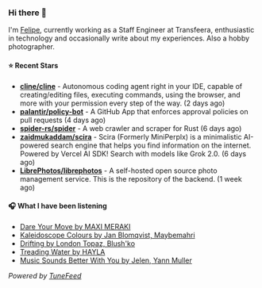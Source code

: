### Hi there 👋

I'm [Felipe](https://felipevm.com), currently working as a Staff Engineer at Transfeera, enthusiastic in technology and occasionally write about my experiences. Also a hobby photographer.

#### ⭐ Recent Stars
- **[cline/cline](https://github.com/cline/cline)** - Autonomous coding agent right in your IDE, capable of creating/editing files, executing commands, using the browser, and more with your permission every step of the way. (2 days ago)
- **[palantir/policy-bot](https://github.com/palantir/policy-bot)** - A GitHub App that enforces approval policies on pull requests (4 days ago)
- **[spider-rs/spider](https://github.com/spider-rs/spider)** - A web crawler and scraper for Rust (6 days ago)
- **[zaidmukaddam/scira](https://github.com/zaidmukaddam/scira)** - Scira (Formerly MiniPerplx) is a minimalistic AI-powered search engine that helps you find information on the internet. Powered by Vercel AI SDK! Search with models like Grok 2.0. (6 days ago)
- **[LibrePhotos/librephotos](https://github.com/LibrePhotos/librephotos)** - A self-hosted open source photo management service. This is the repository of the backend. (1 week ago)

#### 🎧 What I have been listening
- [Dare Your Move by MAXI MERAKI](https://open.spotify.com/track/1rakaaEKMNAvqBjRJwRnx9)
- [Kaleidoscope Colours by Jan Blomqvist, Maybemahri](https://open.spotify.com/track/2FqOpyYhgo3ZMgtkY55PVz)
- [Drifting by London Topaz, Blush&#39;ko](https://open.spotify.com/track/7uToGdhcxRZ5lo9WCVVQdx)
- [Treading Water by HAYLA](https://open.spotify.com/track/6yv4uevSRhuDrBGrIgpmEh)
- [Music Sounds Better With You by Jelen, Yann Muller](https://open.spotify.com/track/5Sv9VqHz9uzSc3U2qtHfSf)

_Powered by [TuneFeed](https://tunefeed.app?ref=github.com)_
